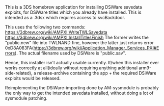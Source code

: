 This is a 3DS homebrew application for installing DSiWare savedata exploits, for DSiWare titles which you already have installed. This is intended as a .3dsx which requires access to svcBackdoor.

This uses the following two commands: https://3dbrew.org/wiki/AMPXI:WriteTWLSavedata https://3dbrew.org/wiki/AMPXI:InstallTitlesFinish
The former writes the "public.new" file into TWLNAND fine, however the latter just returns error 0xD8A083FA(https://3dbrew.org/wiki/Application_Manager_Services_PXI#Errors). The actual filename used by DSiWare is "public.sav".

Hence, this installer isn't actually usable currently. If/when this installer ever works correctly at all(ideally without requiring anything additional arm9-side-related), a release-archive containing the app + the required DSiWare exploits would be released.

Reimplementing the DSiWare-importing done by AM-sysmodule is probably the only way to get the intended savedata installed, without doing a lot of sysmodule patching.
